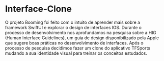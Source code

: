# Interface-Clone
O projeto Booming foi feito com o intuito de aprender mais sobre a framework SwiftUI e explorar o design de interfaces IOS. Durante o processo de desenvolvimento nos aprofundamos na pesquisa sobre a HIG (Human Interface Guidelines), um guia de design disponibilizado pela Apple que sugere boas práticas no desenvolvimento de interfaces. Após o processo de pesquisa decidimos fazer um clone do aplicativo TFSports mudando a sua identidade visual para treinar os conceitos estudados.
